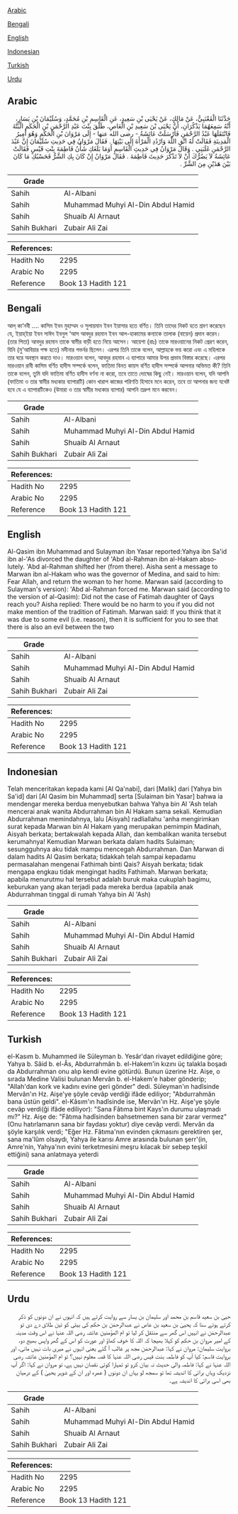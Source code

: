 [Arabic](#arabic)

[Bengali](#bengali)

[English](#english)

[Indonesian](#indonesian)

[Turkish](#turkish)

[Urdu](#urdu)

## Arabic


<div dir="rtl" lang="ar" style={{fontSize:'larger',backgroundColor:'#f8f9fa',padding:20}}>
حَدَّثَنَا الْقَعْنَبِيُّ، عَنْ مَالِكٍ، عَنْ يَحْيَى بْنِ سَعِيدٍ، عَنِ الْقَاسِمِ بْنِ مُحَمَّدٍ، وَسُلَيْمَانَ بْنِ يَسَارٍ، أَنَّهُ سَمِعَهُمَا يَذْكُرَانِ، أَنَّ يَحْيَى بْنَ سَعِيدِ بْنِ الْعَاصِ، طَلَّقَ بِنْتَ عَبْدِ الرَّحْمَنِ بْنِ الْحَكَمِ الْبَتَّةَ فَانْتَقَلَهَا عَبْدُ الرَّحْمَنِ فَأَرْسَلَتْ عَائِشَةُ - رضى الله عنها - إِلَى مَرْوَانَ بْنِ الْحَكَمِ وَهُوَ أَمِيرُ الْمَدِينَةِ فَقَالَتْ لَهُ اتَّقِ اللَّهَ وَارْدُدِ الْمَرْأَةَ إِلَى بَيْتِهَا ‏.‏ فَقَالَ مَرْوَانُ فِي حَدِيثِ سُلَيْمَانَ إِنَّ عَبْدَ الرَّحْمَنِ غَلَبَنِي ‏.‏ وَقَالَ مَرْوَانُ فِي حَدِيثِ الْقَاسِمِ أَوَمَا بَلَغَكِ شَأْنُ فَاطِمَةَ بِنْتِ قَيْسٍ فَقَالَتْ عَائِشَةُ لاَ يَضُرُّكَ أَنْ لاَ تَذْكُرَ حَدِيثَ فَاطِمَةَ ‏.‏ فَقَالَ مَرْوَانُ إِنْ كَانَ بِكِ الشَّرُّ فَحَسْبُكِ مَا كَانَ بَيْنَ هَذَيْنِ مِنَ الشَّرِّ ‏.‏
</div>
<div style={{backgroundColor:'#f8f9fa',padding:20, marginBottom: 10}}><table> <thead> <tr> <th>Grade</th> <th></th> </tr> </thead> <tbody> <tr><td>Sahih</td><td>Al-Albani</td></tr><tr><td>Sahih</td><td>Muhammad Muhyi Al-Din Abdul Hamid</td></tr><tr><td>Sahih</td><td>Shuaib Al Arnaut</td></tr><tr><td>Sahih Bukhari</td><td>Zubair Ali Zai</td></tr></tbody></table><table> <thead> <tr> <th>References:</th> <th></th> </tr> </thead> <tbody><tr><td>Hadith No</td><td>2295</td></tr><tr><td>Arabic No</td><td>2295</td></tr><tr><td>Reference</td><td>Book 13 Hadith 121</td></tr></tbody></table></div>

## Bengali


<div dir="ltr" lang="bn" style={{fontSize:'larger',backgroundColor:'#f8f9fa',padding:20}}>
আল্ কা‘নবী .... কাসিম ইবন মুহাম্মদ ও সুলায়মান ইবন ইয়াসার হতে বর্ণিত। তিনি তাদের নিকট হতে শ্রবণ করেছেন যে, ইয়াহ্ইয়া ইবন সাঈদ ইবনুল ‘আস আবদুর রহমান ইবন আল-হাকামের কন্যাকে তালাক (বায়েন) প্রদান করেন। (তার পিতা) আবদুর রহমান তাকে স্বামীর বাড়ী হতে নিয়ে আসেন। আয়েশা (রাঃ) তাকে মারওয়ানের নিকট প্রেরণ করেন, যিনি (মু‘আবিয়ার পক্ষ হতে) মদীনার গভর্নর ছিলেন। এরপর তিনি তাকে বলেন, আল্লাহকে ভয় করো এবং এ মহিলাকে তার ঘরে অবস্থান করতে দাও। মারওয়ান বলেন, আবদুর রহমান এ ব্যাপারে আমার উপর প্রভাব বিস্তার করেছে। এরপর মারওয়ান রাবী কাসিম বর্ণিত হাদীস সম্পর্কে বলেন, ফাতিমা বিনত কায়স বর্ণিত হাদীস সম্পর্কে আপনার অভিমত কী? তিনি তাকে বলেন, তুমি যদি ফাতিমা বর্ণিত হাদীস বর্ণনা না করো, তবে তাতে দোষের কিছু নেই। মারওয়ান বলেন, যদি আপনি (ফাতিমা ও তার স্বামীর মধ্যকার ব্যাপারটি) কোন খারাপ কাজের পরিণতি হিসাবে মনে করেন, তবে তা আপনার জন্য যথেষ্ট হবে যে এ ব্যাপারটিকেও (উমারা ও তার স্বামীর মধ্যকার ব্যাপার) আপনি তদ্রুপ মনে করবেন।
</div>
<div style={{backgroundColor:'#f8f9fa',padding:20, marginBottom: 10}}><table> <thead> <tr> <th>Grade</th> <th></th> </tr> </thead> <tbody> <tr><td>Sahih</td><td>Al-Albani</td></tr><tr><td>Sahih</td><td>Muhammad Muhyi Al-Din Abdul Hamid</td></tr><tr><td>Sahih</td><td>Shuaib Al Arnaut</td></tr><tr><td>Sahih Bukhari</td><td>Zubair Ali Zai</td></tr></tbody></table><table> <thead> <tr> <th>References:</th> <th></th> </tr> </thead> <tbody><tr><td>Hadith No</td><td>2295</td></tr><tr><td>Arabic No</td><td>2295</td></tr><tr><td>Reference</td><td>Book 13 Hadith 121</td></tr></tbody></table></div>

## English


<div dir="ltr" lang="en" style={{fontSize:'larger',backgroundColor:'#f8f9fa',padding:20}}>
Al-Qasim ibn Muhammad and Sulayman ibn Yasar reported:Yahya ibn Sa'id ibn al-'As divorced the daughter of 'Abd al-Rahman ibn al-Hakam absolutely. 'Abd al-Rahman shifted her (from there). Aisha sent a message to Marwan ibn al-Hakam who was the governor of Medina, and said to him: Fear Allah, and return the woman to her home. Marwan said (according to Sulayman's version): 'Abd al-Rahman forced me. Marwan said (according to the version of al-Qasim): Did not the case of Fatimah daughter of Qays reach you? Aisha replied: There would be no harm to you if you did not make mention of the tradition of Fatimah. Marwan said: If you think that it was due to some evil (i.e. reason), then it is sufficient for you to see that there is also an evil between the two
</div>
<div style={{backgroundColor:'#f8f9fa',padding:20, marginBottom: 10}}><table> <thead> <tr> <th>Grade</th> <th></th> </tr> </thead> <tbody> <tr><td>Sahih</td><td>Al-Albani</td></tr><tr><td>Sahih</td><td>Muhammad Muhyi Al-Din Abdul Hamid</td></tr><tr><td>Sahih</td><td>Shuaib Al Arnaut</td></tr><tr><td>Sahih Bukhari</td><td>Zubair Ali Zai</td></tr></tbody></table><table> <thead> <tr> <th>References:</th> <th></th> </tr> </thead> <tbody><tr><td>Hadith No</td><td>2295</td></tr><tr><td>Arabic No</td><td>2295</td></tr><tr><td>Reference</td><td>Book 13 Hadith 121</td></tr></tbody></table></div>

## Indonesian


<div dir="ltr" lang="id" style={{fontSize:'larger',backgroundColor:'#f8f9fa',padding:20}}>
Telah menceritakan kepada kami [Al Qa'nabi], dari [Malik] dari [Yahya bin Sa'id] dari [Al Qasim bin Muhammad] serta [Sulaiman bin Yasar] bahwa ia mendengar mereka berdua menyebutkan bahwa Yahya bin Al 'Ash telah mencerai anak wanita Abdurrahman bin Al Hakam sama sekali. Kemudian Abdurrahman memindahnya, lalu [Aisyah] radliallahu 'anha mengirimkan surat kepada Marwan bin Al Hakam yang merupakan pemimpin Madinah, Aisyah berkata; bertakwalah kepada Allah, dan kembalikan wanita tersebut kerumahnya! Kemudian Marwan berkata dalam hadits Sulaiman; sesungguhnya aku tidak mampu mencegah Abdurrahman. Dan Marwan di dalam hadits Al Qasim berkata; tidakkah telah sampai kepadamu permasalahan mengenai Fathimah binti Qais? Aisyah berkata; tidak mengapa engkau tidak mengingat hadits Fathimah. Marwan berkata; apabila menurutmu hal tersebut adalah buruk maka cukuplah bagimu, keburukan yang akan terjadi pada mereka berdua (apabila anak Abdurrahman tinggal di rumah Yahya bin Al 'Ash)
</div>
<div style={{backgroundColor:'#f8f9fa',padding:20, marginBottom: 10}}><table> <thead> <tr> <th>Grade</th> <th></th> </tr> </thead> <tbody> <tr><td>Sahih</td><td>Al-Albani</td></tr><tr><td>Sahih</td><td>Muhammad Muhyi Al-Din Abdul Hamid</td></tr><tr><td>Sahih</td><td>Shuaib Al Arnaut</td></tr><tr><td>Sahih Bukhari</td><td>Zubair Ali Zai</td></tr></tbody></table><table> <thead> <tr> <th>References:</th> <th></th> </tr> </thead> <tbody><tr><td>Hadith No</td><td>2295</td></tr><tr><td>Arabic No</td><td>2295</td></tr><tr><td>Reference</td><td>Book 13 Hadith 121</td></tr></tbody></table></div>

## Turkish


<div dir="ltr" lang="tr" style={{fontSize:'larger',backgroundColor:'#f8f9fa',padding:20}}>
el-Kasım b. Muhammed ile Süleyman b. Yesâr'dan rivayet edildiğine göre; Yahya b. Sâid b. el-Âs, Abdurrahmân b. el-Hakem'in kızını üç talakla boşadı da Abdurrahman onu alıp kendi evine götürdü. Bunun üzerine Hz. Aişe, o sırada Medine Valisi bulunan Mervân b. el-Hakem'e haber gönderip; "Allah'dan kork ve kadını evine geri gönder" dedi. Süleyman'ın hadîsinde Mervân'ın Hz. Aişe'ye şöyle cevâp verdiği ifâde ediliyor; "Abdurrahmân bana üstün geldi". el-Kâsım'ın hadîsinde ise, Mervân'ın Hz. Aişe'ye şöy­le cevâp verdi(ği ifâde ediliyor): "Sana Fâtıma bint Kays'ın durumu ulaşmadı mı?" Hz. Aişe de: "Fâtıma hadîsinden bahsetmemen sana bir zarar vermez" (Onu hatırlamanın sana bir faydası yoktur) diye cevâp verdi. Mervân da şöyle karşılık verdi; "Eğer Hz. Fâtıma'nın evinden çıkmasını gerektiren şer, sana ma'lûm olsaydı, Yahya ile karısı Amre arasında bulunan şerr'(in, Amre'nin, Yahya'nın evini terketmesini meşru kılacak bir sebep teşkil ettiğini) sana anlatmaya yeterdi
</div>
<div style={{backgroundColor:'#f8f9fa',padding:20, marginBottom: 10}}><table> <thead> <tr> <th>Grade</th> <th></th> </tr> </thead> <tbody> <tr><td>Sahih</td><td>Al-Albani</td></tr><tr><td>Sahih</td><td>Muhammad Muhyi Al-Din Abdul Hamid</td></tr><tr><td>Sahih</td><td>Shuaib Al Arnaut</td></tr><tr><td>Sahih Bukhari</td><td>Zubair Ali Zai</td></tr></tbody></table><table> <thead> <tr> <th>References:</th> <th></th> </tr> </thead> <tbody><tr><td>Hadith No</td><td>2295</td></tr><tr><td>Arabic No</td><td>2295</td></tr><tr><td>Reference</td><td>Book 13 Hadith 121</td></tr></tbody></table></div>

## Urdu


<div dir="rtl" lang="ur" style={{fontSize:'larger',backgroundColor:'#f8f9fa',padding:20}}>
حییٰ بن سعید قاسم بن محمد اور سلیمان بن یسار سے روایت کرتے ہیں کہ انہوں نے ان دونوں کو ذکر کرتے ہوئے سنا کہ یحییٰ بن سعید بن عاص نے عبدالرحمٰن بن حکم کی بیٹی کو تین طلاق دے دی تو عبدالرحمٰن نے انہیں اس گھر سے منتقل کر لیا تو ام المؤمنین عائشہ رضی اللہ عنہا نے اس وقت مدینہ کے امیر مروان بن حکم کو کہلا بھیجا کہ اللہ کا خوف کھاؤ اور عورت کو اس کے گھر واپس بھیج دو، بروایت سلیمان: مروان نے کہا: عبدالرحمٰن مجھ پر غالب آ گئے یعنی انہوں نے میری بات نہیں مانی، اور بروایت قاسم: کیا آپ کو فاطمہ بنت قیس رضی اللہ عنہا کا قصہ معلوم نہیں؟ تو ام المؤمنین عائشہ رضی اللہ عنہا نے کہا: فاطمہ والی حدیث نہ بیان کرو تو تمہارا کوئی نقصان نہیں ہے، تو مروان نے کہا: اگر آپ نزدیک وہاں برائی کا اندیشہ تھا تو سمجھ لو یہاں ان دونوں ( عمرہ اور ان کے شوہر یحییٰ ) کے درمیان بھی اسی برائی کا اندیشہ ہے۔
</div>
<div style={{backgroundColor:'#f8f9fa',padding:20, marginBottom: 10}}><table> <thead> <tr> <th>Grade</th> <th></th> </tr> </thead> <tbody> <tr><td>Sahih</td><td>Al-Albani</td></tr><tr><td>Sahih</td><td>Muhammad Muhyi Al-Din Abdul Hamid</td></tr><tr><td>Sahih</td><td>Shuaib Al Arnaut</td></tr><tr><td>Sahih Bukhari</td><td>Zubair Ali Zai</td></tr></tbody></table><table> <thead> <tr> <th>References:</th> <th></th> </tr> </thead> <tbody><tr><td>Hadith No</td><td>2295</td></tr><tr><td>Arabic No</td><td>2295</td></tr><tr><td>Reference</td><td>Book 13 Hadith 121</td></tr></tbody></table></div>
